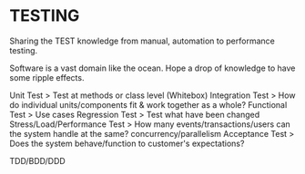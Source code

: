 # TESTING
Sharing the TEST knowledge from manual, automation to performance testing.

Software is a vast domain like the ocean. Hope a drop of knowledge to have some ripple effects.

Unit Test > Test at methods or class level (Whitebox)
Integration Test > How do individual units/components fit & work together as a whole?
Functional Test > Use cases
Regression Test > Test what have been changed 
Stress/Load/Performance Test > How many events/transactions/users can the system handle at the same? concurrency/parallelism
Acceptance Test > Does the system behave/function to customer's expectations?

TDD/BDD/DDD
